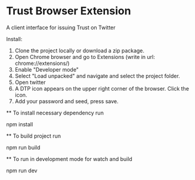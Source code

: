 # Trust Browser Extension

A client interface for issuing Trust on Twitter

Install:

1. Clone the project locally or download a zip package.
2. Open Chrome browser and go to Extensions (write in url: chrome://extensions/)
3. Enable "Developer mode"
4. Select "Load unpacked" and navigate and select the project folder.
5. Open twitter
6. A DTP icon appears on the upper right corner of the browser. Click the icon.
7. Add your password and seed, press save.

** To install necessary dependency run 

npm install

**  To build  project run

npm run build

**  To run in development mode for watch and build

npm run dev

